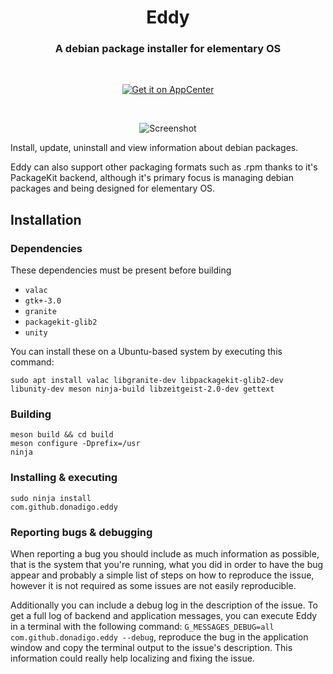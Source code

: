 <div>
  <h1 align="center">Eddy</h1>
  <h3 align="center">A debian package installer for elementary OS</h3>
</div>

<br/>

<p align="center">
  <a href="https://appcenter.elementary.io/com.github.donadigo.eddy">
    <img src="https://appcenter.elementary.io/badge.svg" alt="Get it on AppCenter">
  </a>
</p>

<br/>

<p align="center">
    <img src="Screenshot_1.png" alt="Screenshot">
</p>

Install, update, uninstall and view information about debian packages.

Eddy can also support other packaging formats such as .rpm thanks to it's PackageKit backend, although it's primary focus is managing debian packages and being designed for elementary OS.

## Installation

### Dependencies
These dependencies must be present before building
 - `valac`
 - `gtk+-3.0`
 - `granite`
 - `packagekit-glib2`
 - `unity`

 You can install these on a Ubuntu-based system by executing this command:

 `sudo apt install valac libgranite-dev libpackagekit-glib2-dev libunity-dev meson ninja-build libzeitgeist-2.0-dev gettext`

### Building
```
meson build && cd build
meson configure -Dprefix=/usr
ninja
```

### Installing & executing
```
sudo ninja install
com.github.donadigo.eddy
```

### Reporting bugs & debugging
When reporting a bug you should include as much information as possible, that is the system that you're running, what you did in order to have the bug appear and probably a simple list of steps on how to reproduce the issue, however it is not required as some issues are not easily reproducible.

Additionally you can include a debug log in the description of the issue. To get a full log of backend and application messages, you can execute Eddy in a terminal with the following command:
`G_MESSAGES_DEBUG=all com.github.donadigo.eddy --debug`, reproduce the bug in the application window and copy the terminal output to the issue's description.
This information could really help localizing and fixing the issue.
